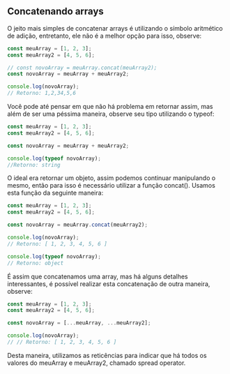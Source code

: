 ## Concatenando arrays

O jeito mais simples de concatenar arrays é utilizando o símbolo aritmético de adição, entretanto, ele não é a melhor opção para isso, observe:

```jsx
const meuArray = [1, 2, 3];
const meuArray2 = [4, 5, 6];

// const novoArray = meuArray.concat(meuArray2);
const novoArray = meuArray + meuArray2;

console.log(novoArray);
// Retorno: 1,2,34,5,6
```

Você pode até pensar em que não há problema em retornar assim, mas além de ser uma péssima maneira, observe seu tipo utilizando o typeof:

```jsx
const meuArray = [1, 2, 3];
const meuArray2 = [4, 5, 6];

const novoArray = meuArray + meuArray2;

console.log(typeof novoArray);
//Retorno: string
```

O ideal era retornar um objeto, assim podemos continuar manipulando o mesmo, então para isso é necessário utilizar a função concat(). Usamos esta função da seguinte maneira:

```jsx
const meuArray = [1, 2, 3];
const meuArray2 = [4, 5, 6];

const novoArray = meuArray.concat(meuArray2);

console.log(novoArray);
// Retorno: [ 1, 2, 3, 4, 5, 6 ]

console.log(typeof novoArray);
// Retorno: object
```

É assim que concatenamos uma array, mas há alguns detalhes interessantes, é possível realizar esta concatenação de outra maneira, observe:

```jsx
const meuArray = [1, 2, 3];
const meuArray2 = [4, 5, 6];

const novoArray = [...meuArray, ...meuArray2];

console.log(novoArray);
// // Retorno: [ 1, 2, 3, 4, 5, 6 ]
```

Desta maneira, utilizamos as reticências para indicar que há todos os valores do meuArray e meuArray2, chamado spread operator.